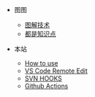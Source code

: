 - 图图
  - [图解技术](youwillkonw.md)
  - [都是知识点](youwillkonw_2.md)

- 本站
  - [How to use](how.md)
  - [VS Code Remote Edit](vscode.md)
  - [SVN HOOKS](svnhook.md)
  - [Github Actions](githubactions.md)